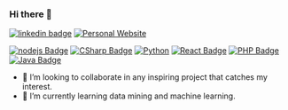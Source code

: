 ### Hi there 👋

[![linkedin badge](https://img.shields.io/badge/-Linkedin-blue)](https://www.linkedin.com/in/jorge867/)
[![Personal Website](https://img.shields.io/badge/-View%20Website-critical)](https://jorgeduarte.herokuapp.com/)

[![nodejs Badge](https://img.shields.io/badge/-Node.js-A9A9A9?style=flat-square&logo=Javascript&logoColor=black)](Node.js)
[![CSharp Badge](https://img.shields.io/badge/-.NET-A9A9A9?style=flat-square&logo=C%20Sharp&logoColor=black)](CSharp)
[![Python](https://img.shields.io/badge/-Python-A9A9A9?style=flat-square&logo=Python&logoColor=black)](CSharp)
[![React Badge](https://img.shields.io/badge/-React-A9A9A9?style=flat-square&logo=React&logoColor=black)](React)
[![PHP Badge](https://img.shields.io/badge/-PHP-A9A9A9?style=flat-square&logo=PHP&logoColor=black)](PHP)
[![Java Badge](https://img.shields.io/badge/-Java-A9A9A9?style=flat-square&logo=Java&logoColor=black)](Java)


- 🤝 I’m looking to collaborate in any inspiring project that catches my interest.
- 🌱 I’m currently learning data mining and machine learning.
